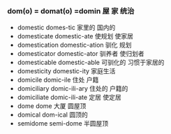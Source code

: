### dom(o) = domat(o) =domin 屋 家 统治

- domestic domes-tic 家里的 国内的
- domesticate domestic-ate 使规划 使家居
- domestication domestic-ation  驯化 规划
- domesticator domestic-ator 驯养者 使归划者
- domesticable domestic-able 可驯化的 习惯于家居的
- domesticity domestic-ity 家庭生活
- domicile domic-ile  住处  户籍
- domiciliary domic-ili-ary  住处的 户籍的
- domiciliate domic-ili-ate 定居  使定居
- dome dome  大厦 圆屋顶
- domical dom-ical 圆顶的
- semidome semi-dome 半圆屋顶